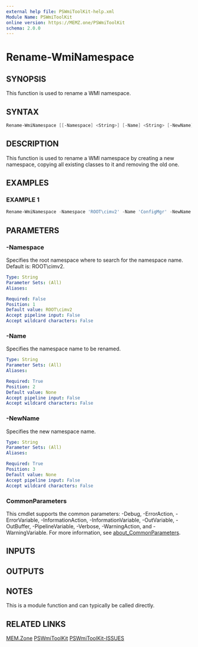 ```yaml
---
external help file: PSWmiToolKit-help.xml
Module Name: PSWmiToolKit
online version: https://MEMZ.one/PSWmiToolKit
schema: 2.0.0
---
```


# Rename-WmiNamespace

## SYNOPSIS

This function is used to rename a WMI namespace.

## SYNTAX

```powershell
Rename-WmiNamespace [[-Namespace] <String>] [-Name] <String> [-NewName] <String> [<CommonParameters>]
```

## DESCRIPTION

This function is used to rename a WMI namespace by creating a new namespace, copying all existing classes to it and removing the old one.

## EXAMPLES

### EXAMPLE 1

```powershell
Rename-WmiNamespace -Namespace 'ROOT\cimv2' -Name 'ConfigMgr' -NewName 'MEMZone'
```

## PARAMETERS

### -Namespace

Specifies the root namespace where to search for the namespace name.
Default is: ROOT\cimv2.

```yaml
Type: String
Parameter Sets: (All)
Aliases:

Required: False
Position: 1
Default value: ROOT\cimv2
Accept pipeline input: False
Accept wildcard characters: False
```

### -Name

Specifies the namespace name to be renamed.

```yaml
Type: String
Parameter Sets: (All)
Aliases:

Required: True
Position: 2
Default value: None
Accept pipeline input: False
Accept wildcard characters: False
```

### -NewName

Specifies the new namespace name.

```yaml
Type: String
Parameter Sets: (All)
Aliases:

Required: True
Position: 3
Default value: None
Accept pipeline input: False
Accept wildcard characters: False
```

### CommonParameters

This cmdlet supports the common parameters: -Debug, -ErrorAction, -ErrorVariable, -InformationAction, -InformationVariable, -OutVariable, -OutBuffer, -PipelineVariable, -Verbose, -WarningAction, and -WarningVariable.
For more information, see [about_CommonParameters](http://go.microsoft.com/fwlink/?LinkID=113216).

## INPUTS

## OUTPUTS

## NOTES

This is a module function and can typically be called directly.

## RELATED LINKS

[MEM.Zone](https://MEM.Zone)
[PSWmiToolKit](https://MEMZ.one/PSWmiToolKit)
[PSWmiToolKit-ISSUES](https://MEMZ.one/PSWmiToolKit-ISSUES)

